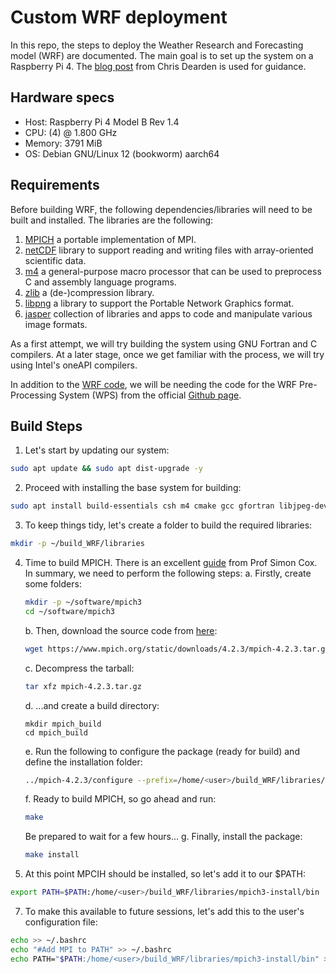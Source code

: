 # Custom WRF deployment
In this repo, the steps to deploy the Weather Research and Forecasting model (WRF) are documented.
The main goal is to set up the system on a Raspberry Pi 4. The [blog post](https://chrisdearden.net/WRFRPi/) from Chris Dearden is used for guidance.

## Hardware specs
+ Host: Raspberry Pi 4 Model B Rev 1.4 
+ CPU: (4) @ 1.800 GHz 
+ Memory: 3791 MiB 
+ OS: Debian GNU/Linux 12 (bookworm) aarch64

## Requirements
Before building WRF, the following dependencies/libraries will need to be built and installed. 
The libraries are the following:
1. [MPICH](https://www.mpich.org/) a portable implementation of MPI.
2. [netCDF](https://www.unidata.ucar.edu/software/netcdf/) library to support reading and writing files with array-oriented scientific data.
3. [m4](https://www.gnu.org/software/m4/m4.html) a general-purpose macro processor that can be used to preprocess C and assembly language programs.
4. [zlib](https://zlib.net/) a (de-)compression library.
5. [libpng](http://www.libpng.org/pub/png/) a library to support the Portable Network Graphics format.
6. [jasper](https://github.com/jasper-software/jasper) collection of libraries and apps to code and manipulate various image formats.

As a first attempt, we will try building the system using GNU Fortran and C compilers.
At a later stage, once we get familiar with the process, we will try using Intel's oneAPI compilers.

In addition to the [WRF code](https://github.com/wrf-model/WRF), we will be needing the code for the WRF Pre-Processing System (WPS) from the official [Github page](https://github.com/wrf-model/WPS).

## Build Steps
1. Let's start by updating our system:
```bash
sudo apt update && sudo apt dist-upgrade -y
```
2. Proceed with installing the base system for building:
```bash
sudo apt install build-essentials csh m4 cmake gcc gfortran libjpeg-dev
```
3. To keep things tidy, let's create a folder to build the required libraries:
```bash
mkdir -p ~/build_WRF/libraries
```
4. Time to build MPICH. There is an excellent [guide](https://www.southampton.ac.uk/~sjc/raspberrypi/pi_supercomputer_southampton.htm) from Prof Simon Cox.
In summary, we need to perform the following steps:
   a. Firstly, create some folders:
   ```bash
   mkdir -p ~/software/mpich3
   cd ~/software/mpich3
   ```
   b. Then, download the source code from [here](https://www.mpich.org/downloads/):
   ```bash
   wget https://www.mpich.org/static/downloads/4.2.3/mpich-4.2.3.tar.gz
   ```
   c. Decompress the tarball:
   ```bash
   tar xfz mpich-4.2.3.tar.gz
   ```
   d. ...and create a build directory:
   ```
   mkdir mpich_build
   cd mpich_build
   ```
   e. Run the following to configure the package (ready for build) and define the installation folder:
   ```bash
   ../mpich-4.2.3/configure --prefix=/home/<user>/build_WRF/libraries/mpich3-install
   ```
   f. Ready to build MPICH, so go ahead and run:
   ```bash
   make
   ```
   Be prepared to wait for a few hours...
   g. Finally, install the package:
   ```bash
   make install
   ```
6. At this point MPCIH should be installed, so let's add it to our $PATH:
```bash
export PATH=$PATH:/home/<user>/build_WRF/libraries/mpich3-install/bin
```
7. To make this available to future sessions, let's add this to the user's configuration file:
```bash
echo >> ~/.bashrc
echo "#Add MPI to PATH" >> ~/.bashrc
echo PATH="$PATH:/home/<user>/build_WRF/libraries/mpich3-install/bin" >> ~/.bashrc
```

